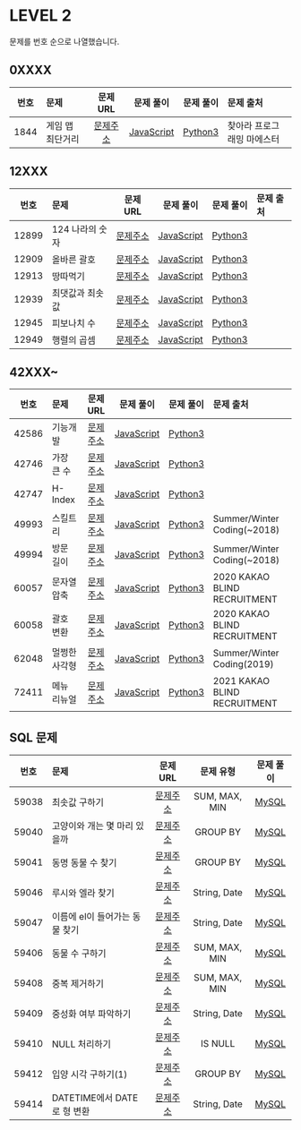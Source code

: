 # LEVEL 2

문제를 번호 순으로 나열했습니다.

## 0XXXX

| 번호 | 문제             |                              문제 URL                               |                문제 풀이                 |               문제 풀이               | 문제 출처                  |
| :--: | :--------------- | :-----------------------------------------------------------------: | :--------------------------------------: | :-----------------------------------: | :------------------------- |
| 1844 | 게임 맵 최단거리 | [문제주소](https://programmers.co.kr/learn/courses/30/lessons/1844) | [JavaScript](./1844-게임_맵_최단거리.js) | [Python3](./1844-게임_맵_최단거리.py) | 찾아라 프로그래밍 마에스터 |

## 12XXX

| 번호  | 문제            |                               문제 URL                               |                문제 풀이                 |               문제 풀이               | 문제 출처 |
| :---: | :-------------- | :------------------------------------------------------------------: | :--------------------------------------: | :-----------------------------------: | :-------- |
| 12899 | 124 나라의 숫자 | [문제주소](https://programmers.co.kr/learn/courses/30/lessons/12899) | [JavaScript](./12899-124_나라의_숫자.js) | [Python3](./12899-124_나라의_숫자.py) |           |
| 12909 | 올바른 괄호     | [문제주소](https://programmers.co.kr/learn/courses/30/lessons/12909) |   [JavaScript](./12909-올바른_괄호.js)   |   [Python3](./12909-올바른_괄호.py)   |           |
| 12913 | 땅따먹기        | [문제주소](https://programmers.co.kr/learn/courses/30/lessons/12913) |    [JavaScript](./12913-땅따먹기.js)     |    [Python3](./12913-땅따먹기.py)     |           |
| 12939 | 최댓값과 최솟값 | [문제주소](https://programmers.co.kr/learn/courses/30/lessons/12939) | [JavaScript](./12939-최댓값과_최솟값.js) | [Python3](./12939-최댓값과_최솟값.py) |           |
| 12945 | 피보나치 수     | [문제주소](https://programmers.co.kr/learn/courses/30/lessons/12945) |   [JavaScript](./12945-피보나치_수.js)   |   [Python3](./12945-피보나치_수.py)   |           |
| 12949 | 행렬의 곱셈     | [문제주소](https://programmers.co.kr/learn/courses/30/lessons/12949) |   [JavaScript](./12949-행렬의_곱셈.js)   |   [Python3](./12949-행렬의_곱셈.py)   |           |

## 42XXX~

| 번호  | 문제          |                               문제 URL                               |               문제 풀이                |              문제 풀이              | 문제 출처                    |
| :---: | :------------ | :------------------------------------------------------------------: | :------------------------------------: | :---------------------------------: | :--------------------------- |
| 42586 | 기능개발      | [문제주소](https://programmers.co.kr/learn/courses/30/lessons/42586) |   [JavaScript](./42586-기능개발.js)    |   [Python3](./42586-기능개발.py)    |                              |
| 42746 | 가장 큰 수    | [문제주소](https://programmers.co.kr/learn/courses/30/lessons/42746) |  [JavaScript](./42746-가장_큰_수.js)   |  [Python3](./42746-가장_큰_수.py)   |                              |
| 42747 | H-Index       | [문제주소](https://programmers.co.kr/learn/courses/30/lessons/42747) |    [JavaScript](./42747-H-Index.js)    |    [Python3](./42747-H-Index.py)    |                              |
| 49993 | 스킬트리      | [문제주소](https://programmers.co.kr/learn/courses/30/lessons/49993) |   [JavaScript](./49993-스킬트리.js)    |   [Python3](./49993-스킬트리.py)    | Summer/Winter Coding(~2018)  |
| 49994 | 방문 길이     | [문제주소](https://programmers.co.kr/learn/courses/30/lessons/49994) |   [JavaScript](./49994-방문_길이.js)   |   [Python3](./49994-방문_길이.py)   | Summer/Winter Coding(~2018)  |
| 60057 | 문자열 압축   | [문제주소](https://programmers.co.kr/learn/courses/30/lessons/60057) |  [JavaScript](./60057-문자열_압축.js)  |  [Python3](./60057-문자열_압축.py)  | 2020 KAKAO BLIND RECRUITMENT |
| 60058 | 괄호 변환     | [문제주소](https://programmers.co.kr/learn/courses/30/lessons/60058) |   [JavaScript](./60058-괄호_변환.js)   |   [Python3](./60058-괄호_변환.py)   | 2020 KAKAO BLIND RECRUITMENT |
| 62048 | 멀쩡한 사각형 | [문제주소](https://programmers.co.kr/learn/courses/30/lessons/62048) | [JavaScript](./62048-멀쩡한_사각형.js) | [Python3](./62048-멀쩡한_사각형.py) | Summer/Winter Coding(2019)   |
| 72411 | 메뉴 리뉴얼   | [문제주소](https://programmers.co.kr/learn/courses/30/lessons/72411) |  [JavaScript](./72411-메뉴_리뉴얼.js)  |  [Python3](./72411-메뉴_리뉴얼.py)  | 2021 KAKAO BLIND RECRUITMENT |

## SQL 문제

| 번호  | 문제                           |                               문제 URL                               |   문제 유형   |                      문제 풀이                      |
| :---: | :----------------------------- | :------------------------------------------------------------------: | :-----------: | :-------------------------------------------------: |
| 59038 | 최솟값 구하기                  | [문제주소](https://programmers.co.kr/learn/courses/30/lessons/59038) | SUM, MAX, MIN |         [MySQL](./59038-최솟값_구하기.sql)          |
| 59040 | 고양이와 개는 몇 마리 있을까   | [문제주소](https://programmers.co.kr/learn/courses/30/lessons/59040) |   GROUP BY    |  [MySQL](./59040-고양이와_개는_몇_마리_있을까.sql)  |
| 59041 | 동명 동물 수 찾기              | [문제주소](https://programmers.co.kr/learn/courses/30/lessons/59041) |   GROUP BY    |       [MySQL](./59041-동명_동물_수_찾기.sql)        |
| 59046 | 루시와 엘라 찾기               | [문제주소](https://programmers.co.kr/learn/courses/30/lessons/59046) | String, Date  |        [MySQL](./59046-루시와_엘라_찾기.sql)        |
| 59047 | 이름에 el이 들어가는 동물 찾기 | [문제주소](https://programmers.co.kr/learn/courses/30/lessons/59047) | String, Date  | [MySQL](./59047-이름에_el이_들어가는_동물_찾기.sql) |
| 59406 | 동물 수 구하기                 | [문제주소](https://programmers.co.kr/learn/courses/30/lessons/59406) | SUM, MAX, MIN |         [MySQL](./59406-동물_수_구하기.sql)         |
| 59408 | 중복 제거하기                  | [문제주소](https://programmers.co.kr/learn/courses/30/lessons/59408) | SUM, MAX, MIN |         [MySQL](./59408-중복_제거하기.sql)          |
| 59409 | 중성화 여부 파악하기           | [문제주소](https://programmers.co.kr/learn/courses/30/lessons/59409) | String, Date  |      [MySQL](./59409-중성화_여부_파악하기.sql)      |
| 59410 | NULL 처리하기                  | [문제주소](https://programmers.co.kr/learn/courses/30/lessons/59410) |    IS NULL    |         [MySQL](./59410-NULL_처리하기.sql)          |
| 59412 | 입양 시각 구하기(1)            | [문제주소](https://programmers.co.kr/learn/courses/30/lessons/59412) |   GROUP BY    |     [MySQL](<./59412-입양_시각_구하기(1).sql>)      |
| 59414 | DATETIME에서 DATE로 형 변환    | [문제주소](https://programmers.co.kr/learn/courses/30/lessons/59414) | String, Date  |  [MySQL](./59414-DATETIME에서_DATE로_형_변환.sql)   |
